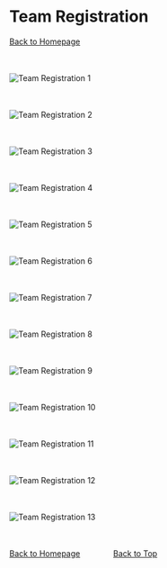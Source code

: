 # Team Registration
[Back to Homepage](index.md)
<br />
<br />
<br />

![Team Registration 1](/team-registration/1-home-page-open-slot.png)
<br />
<br />
<br />

![Team Registration 2](/team-registration/2-home-page-logged-in.png)
<br />
<br />
<br />

![Team Registration 3](/team-registration/3-all-teams.png)
<br />
<br />
<br />

![Team Registration 4](/team-registration/4-team-non-member.png)
<br />
<br />
<br />

![Team Registration 5](/team-registration/5-team-invited-member.png)
<br />
<br />
<br />

![Team Registration 6](/team-registration/6-team-confirmed-member.png)
<br />
<br />
<br />

![Team Registration 7](/team-registration/7-team-leader.png)
<br />
<br />
<br />

![Team Registration 8](/team-registration/8-team-leader-invite-member.png)
<br />
<br />
<br />

![Team Registration 9](/team-registration/9-team-leader-member-added.png)
<br />
<br />
<br />

![Team Registration 10](/team-registration/10-team-leader-leave-team.png)
<br />
<br />
<br />

![Team Registration 11](/team-registration/11-team-warning.png)
<br />
<br />
<br />

![Team Registration 12](/team-registration/12-team-leader-remove.png)
<br />
<br />
<br />

![Team Registration 13](/team-registration/13-team-registered-again.png)
<br />
<br />
<br />

<!-- ![Team Registration 14](/team-registration/14-home-page-waitlist.png)
<br />
<br />
<br /> -->

[Back to Homepage](index.md)
&nbsp;&nbsp;&nbsp;&nbsp;&nbsp;&nbsp;&nbsp;&nbsp;&nbsp;&nbsp;&nbsp;&nbsp;&nbsp;
[Back to Top](#team-registration)
